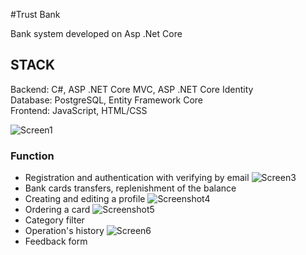 #Trust Bank

Bank system developed on Asp .Net Core

## STACK <br>
Backend: C#, ASP .NET Core MVC, ASP .NET Core Identity <br>
Database: PostgreSQL, Entity Framework Core <br>
Frontend: JavaScript, HTML/CSS <br>

![Screen1](https://user-images.githubusercontent.com/79607850/191930980-0bf4b562-143a-4677-a968-613b3678fe79.jpg)
### Function <br>
* Registration and authentication with verifying by email
![Screen3](https://user-images.githubusercontent.com/79607850/191931086-5b65e99f-47d0-4785-b9a1-ece488be9791.jpg)
* Bank cards transfers, replenishment of the balance
* Сreating and editing a profile
![Screenshot4](https://user-images.githubusercontent.com/79607850/191931155-e2058436-9e77-4027-b5c0-82325ff2b5e9.jpg)
* Ordering a card
![Screenshot5](https://user-images.githubusercontent.com/79607850/191932057-f66ba747-7bc9-4f1a-898f-fb3f2eb1cb33.jpg)
* Category filter
* Operation's history
![Screen6](https://user-images.githubusercontent.com/79607850/191932170-a496dbc8-db99-45b5-a90a-eb2deadefd86.jpg)
* Feedback form

